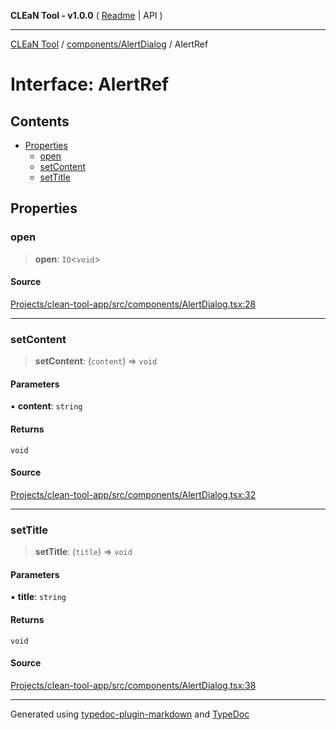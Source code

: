 **CLEaN Tool - v1.0.0** ( [Readme](../../../README.md) \| API )

***

[CLEaN Tool](../../../modules.md) / [components/AlertDialog](../README.md) / AlertRef

# Interface: AlertRef

## Contents

- [Properties](AlertRef.md#properties)
  - [open](AlertRef.md#open)
  - [setContent](AlertRef.md#setcontent)
  - [setTitle](AlertRef.md#settitle)

## Properties

### open

> **open**: `IO`\<`void`\>

#### Source

[Projects/clean-tool-app/src/components/AlertDialog.tsx:28](https://github.com/yuckyh/clean-tool-app/)

***

### setContent

> **setContent**: (`content`) => `void`

#### Parameters

▪ **content**: `string`

#### Returns

`void`

#### Source

[Projects/clean-tool-app/src/components/AlertDialog.tsx:32](https://github.com/yuckyh/clean-tool-app/)

***

### setTitle

> **setTitle**: (`title`) => `void`

#### Parameters

▪ **title**: `string`

#### Returns

`void`

#### Source

[Projects/clean-tool-app/src/components/AlertDialog.tsx:38](https://github.com/yuckyh/clean-tool-app/)

***

Generated using [typedoc-plugin-markdown](https://www.npmjs.com/package/typedoc-plugin-markdown) and [TypeDoc](https://typedoc.org/)

